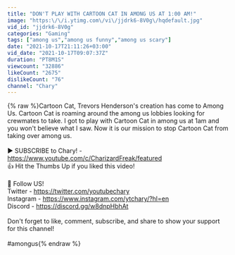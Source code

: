 ```yaml
---
title: "DON'T PLAY WITH CARTOON CAT IN AMONG US AT 1:00 AM!"
image: "https:\/\/i.ytimg.com\/vi\/jjdrk6-8V0g\/hqdefault.jpg"
vid_id: "jjdrk6-8V0g"
categories: "Gaming"
tags: ["among us","among us funny","among us scary"]
date: "2021-10-17T21:11:26+03:00"
vid_date: "2021-10-17T09:07:37Z"
duration: "PT8M1S"
viewcount: "32886"
likeCount: "2675"
dislikeCount: "76"
channel: "Chary"
---
```

{% raw %}Cartoon Cat, Trevors Henderson's creation has come to Among Us. Cartoon Cat is roaming around the among us lobbies looking for crewmates to take. I got to play with Cartoon Cat in among us at 1am and you won't believe what I saw. Now it is our mission to stop Cartoon Cat from taking over among us.<br /><br />► SUBSCRIBE to Chary! - <br /><a rel="nofollow" target="blank" href="https://www.youtube.com/c/CharizardFreak/featured">https://www.youtube.com/c/CharizardFreak/featured</a><br />👍 Hit the Thumbs Up if you liked this video! <br /><br />👥 Follow US! <br />Twitter - <a rel="nofollow" target="blank" href="https://twitter.com/youtubechary">https://twitter.com/youtubechary</a><br />Instagram - <a rel="nofollow" target="blank" href="https://www.instagram.com/ytchary/?hl=en">https://www.instagram.com/ytchary/?hl=en</a><br />Discord - <a rel="nofollow" target="blank" href="https://discord.gg/w8dnpHbhAt">https://discord.gg/w8dnpHbhAt</a><br /><br />Don't forget to like, comment, subscribe, and share to show your support for this channel!<br /><br />#amongus{% endraw %}
